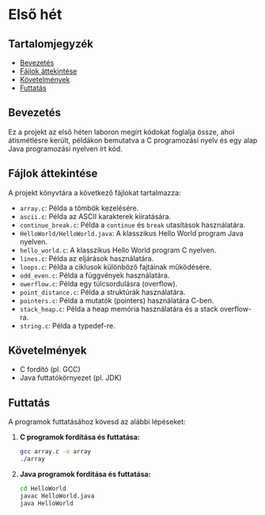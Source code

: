 # Első hét

## Tartalomjegyzék
- [Bevezetés](#bevezetés)
- [Fájlok áttekintése](#fájlok-áttekintése)
- [Követelmények](#követelmények)
- [Futtatás](#futtatás)

## Bevezetés
Ez a projekt az első héten laboron megírt kódokat foglalja össze, ahol átismétlésre került, példákon bemutatva a C programozási nyelv és egy alap Java programozási nyelven írt kód.

## Fájlok áttekintése
A projekt könyvtára a következő fájlokat tartalmazza:

- `array.c`: Példa a tömbök kezelésére.
- `ascii.c`: Példa az ASCII karakterek kiiratására.
- `continue_break.c`: Példa a `continue` és `break` utasítások használatára.
- `HelloWorld/HelloWorld.java`: A klasszikus Hello World program Java nyelven.
- `hello_world.c`: A klasszikus Hello World program C nyelven.
- `lines.c`: Példa az eljárások használatára.
- `loops.c`: Példa a ciklusok különböző fajtáinak működésére.
- `odd_even.c`: Példa a függvények használatára.
- `owerflow.c`: Példa egy túlcsordulásra (overflow).
- `point_distance.c`: Példa a struktúrák használatára.
- `pointers.c`: Példa a mutatók (pointers) használatára C-ben.
- `stack_heap.c`: Példa a heap memória használatára és a stack overflow-ra.
- `string.c`: Példa a typedef-re.

## Követelmények
- C fordító (pl. GCC)
- Java futtatókörnyezet (pl. JDK)

## Futtatás
A programok futtatásához kövesd az alábbi lépéseket:

1. **C programok fordítása és futtatása:**
   ```bash
   gcc array.c -o array
   ./array
   ```
2. **Java programok fordítása és futtatása:**
    ```bash
    cd HelloWorld
    javac HelloWorld.java
    java HelloWorld
    ```
